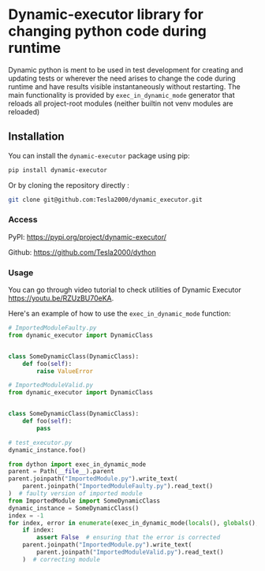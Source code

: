 # Dynamic-executor library for changing python code during runtime

Dynamic python is ment to be used in test development for creating and updating tests or wherever the need arises to change the code during runtime and have results visible instantaneously without restarting. The main functionality is provided by `exec_in_dynamic_mode` generator that reloads all project-root modules (neither builtin not venv modules are reloaded)

## Installation

You can install the `dynamic-executor` package using pip:

```bash
pip install dynamic-executor
```

Or by cloning the repository directly :

```bash
git clone git@github.com:Tesla2000/dynamic_executor.git
```

### Access

PyPI: https://pypi.org/project/dynamic-executor/

Github: https://github.com/Tesla2000/dython

### Usage

You can go through video tutorial to check utilities of Dynamic Executor https://youtu.be/RZUzBU70eKA.

Here's an example of how to use the `exec_in_dynamic_mode` function:

```python
# ImportedModuleFaulty.py
from dynamic_executor import DynamicClass


class SomeDynamicClass(DynamicClass):
    def foo(self):
        raise ValueError
```

```python
# ImportedModuleValid.py
from dynamic_executor import DynamicClass


class SomeDynamicClass(DynamicClass):
    def foo(self):
        pass
```

```python
# test_executor.py
dynamic_instance.foo()
```

```python
from dython import exec_in_dynamic_mode
parent = Path(__file__).parent
parent.joinpath("ImportedModule.py").write_text(
    parent.joinpath("ImportedModuleFaulty.py").read_text()
)  # faulty version of imported module
from ImportedModule import SomeDynamicClass
dynamic_instance = SomeDynamicClass()
index = -1
for index, error in enumerate(exec_in_dynamic_mode(locals(), globals(), parent.joinpath("test_executor.py"))):
    if index:
        assert False  # ensuring that the error is corrected
    parent.joinpath("ImportedModule.py").write_text(
        parent.joinpath("ImportedModuleValid.py").read_text()
    )  # correcting module
```
